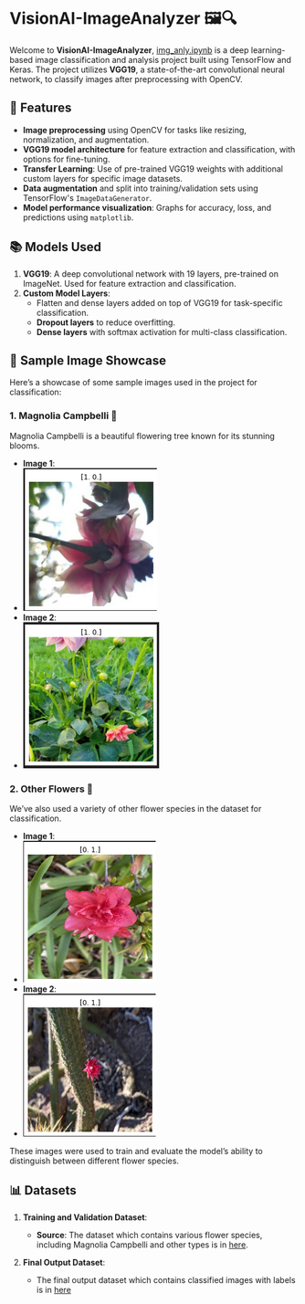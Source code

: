 # VisionAI-ImageAnalyzer 🖼️🔍

Welcome to **VisionAI-ImageAnalyzer**, [img_anly.ipynb](https://github.com/nasim-raj-laskar/DataVis-InsightHub/blob/main/VisionAI-ImageAnalyzer/img-anly.ipynb) is a deep learning-based image classification and analysis project built using TensorFlow and Keras. The project utilizes **VGG19**, a state-of-the-art convolutional neural network, to classify images after preprocessing with OpenCV.

## 🚀 Features
- **Image preprocessing** using OpenCV for tasks like resizing, normalization, and augmentation.
- **VGG19 model architecture** for feature extraction and classification, with options for fine-tuning.
- **Transfer Learning**: Use of pre-trained VGG19 weights with additional custom layers for specific image datasets.
- **Data augmentation** and split into training/validation sets using TensorFlow's `ImageDataGenerator`.
- **Model performance visualization**: Graphs for accuracy, loss, and predictions using `matplotlib`.

## 📚 Models Used
1. **VGG19**: A deep convolutional network with 19 layers, pre-trained on ImageNet. Used for feature extraction and classification.
2. **Custom Model Layers**:
   - Flatten and dense layers added on top of VGG19 for task-specific classification.
   - **Dropout layers** to reduce overfitting.
   - **Dense layers** with softmax activation for multi-class classification.
     
## 🌸 Sample Image Showcase

Here’s a showcase of some sample images used in the project for classification:

### 1. **Magnolia Campbelli** 🌸
Magnolia Campbelli is a beautiful flowering tree known for its stunning blooms.
- **Image 1**:
- ![Magnolia Campbelli Image 1](output/1.png)
- **Image 2**:
- ![Magnolia Campbelli Image 2](output/1%20(2).png)

### 2. **Other Flowers** 🌼
We’ve also used a variety of other flower species in the dataset for classification.
- **Image 1**:
-  ![Other Flower Image 1](output/0.png)
- **Image 2**:
- ![Other Flower Image 2](output/0%20(2).png)

These images were used to train and evaluate the model’s ability to distinguish between different flower species.

## 📊 Datasets

1. **Training and Validation Dataset**:
   - **Source**: The dataset which contains various flower species, including Magnolia Campbelli and other types is in [here](./data_cleaned).

2. **Final Output Dataset**:
   - The final output dataset which contains classified images with labels is in [here](output/ouput_data.csv)
 


